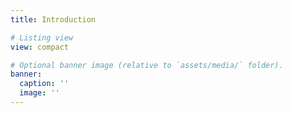 ```yaml
---
title: Introduction

# Listing view
view: compact

# Optional banner image (relative to `assets/media/` folder).
banner:
  caption: ''
  image: ''
---
```

